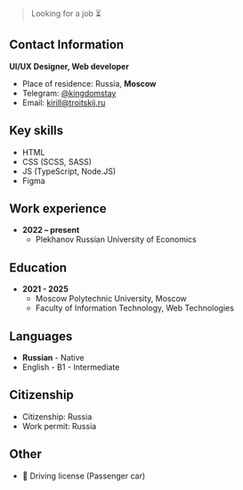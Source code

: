 <!--<h2> <img src="https://media.giphy.com/media/WprZBWsxmxFtJbIdaF/giphy.gif" width=auto height=50px> </h2>

<h3> About me </h3>-->
<!--<p align="center"><img src="https://cdn.pixabay.com/photo/2020/11/24/16/36/moscow-5773187_960_720.jpg" width=100% height=auto align=center></p>
-->
<!--<h3> I'm living here </h3>
<p>
  <a href="https://codepen.io/KingdomStay"><img src="https://raw.githubusercontent.com/edent/SuperTinyIcons/master/images/svg/codepen.svg" width="auto" height="50px"></a>
  <a href="https://dribbble.com/KingdomStay"><img src="https://raw.githubusercontent.com/edent/SuperTinyIcons/master/images/svg/dribbble.svg" width="auto" height="50px"></a>
  <a href="https://twitter.com/KingdomStay"><img src="https://raw.githubusercontent.com/edent/SuperTinyIcons/master/images/svg/twitter.svg" width="auto" height="50px"></a>
  <a href="https://www.facebook.com/kirill.troitskij"><img src="https://raw.githubusercontent.com/edent/SuperTinyIcons/master/images/svg/facebook.svg" width="auto" height="50px"></a>
  <a href="https://instagram.com/kingdomteam_ru"><img src="https://raw.githubusercontent.com/edent/SuperTinyIcons/master/images/svg/instagram.svg" width="auto" height="50px"></a>
  <a href="https://behance.net/kirilltroib5e3"><img src="https://raw.githubusercontent.com/edent/SuperTinyIcons/master/images/svg/behance.svg" width="auto" height="50px"></a>
</p>
<h3> About me on other languages </h3>

<p>
  <a href=readme_ru.md><img src=https://flagcdn.com//120x90/ru.png width=auto height=40px></a>
  <a href=readme.md><img src=https://flagcdn.com//120x90/us.png width=auto height=40px></a>
</p>-->
<!--
**kingdomstay/kingdomstay** is a ✨ _special_ ✨ repository because its `README.md` (this file) appears on your GitHub profile.

Here are some ideas to get you started:

- 🔭 I’m currently working on ...
- 🌱 I’m currently learning ...
- 👯 I’m looking to collaborate on ...
- 🤔 I’m looking for help with ...
- 💬 Ask me about ...
- 📫 How to reach me: ...
- 😄 Pronouns: ...
- ⚡ Fun fact: ...
-->
> Looking for a job ⏳
## Contact Information

**UI/UX Designer, Web developer**


- Place of residence: Russia, **Moscow**
- Telegram: [@kingdomstay](https://t.me/kingdomstay)
- Email: [kirill@troitskij.ru](mailto:kirill@troitskij.ru)


## Key skills

- HTML
- CSS (SCSS, SASS)
- JS (TypeScript, Node.JS)
- Figma

## Work experience

- **2022 – present**
  - Plekhanov Russian University of Economics

## Education

- **2021 - 2025**
  - Moscow Polytechnic University, Moscow
  - Faculty of Information Technology, Web Technologies

## Languages

- **Russian** - Native
- English - B1 - Intermediate

## Citizenship

- Citizenship: Russia
- Work permit: Russia

## Other

- 🚗 Driving license (Passenger car)
